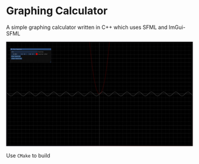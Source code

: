 # Graphing Calculator

A simple graphing calculator written in C++ which uses SFML and ImGui-SFML

![screenshot](images/screenshot.png)

Use `CMake` to build
